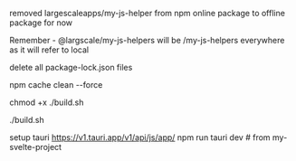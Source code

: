 
removed largescaleapps/my-js-helper from npm online package to offline package for now 

Remember - @largscale/my-js-helpers will be /my-js-helpers everywhere as it will refer to local 


delete all package-lock.json files 

npm cache clean --force

chmod +x ./build.sh

./build.sh




setup tauri https://v1.tauri.app/v1/api/js/app/
npm run tauri dev # from my-svelte-project